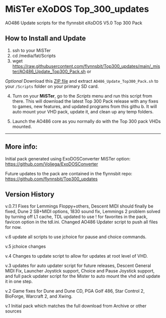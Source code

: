 # MiSTer eXoDOS Top_300_updates
AO486 Update scripts for the flynnsbit eXoDOS V5.0 Top 300 Pack

## How to Install and Update
1. ssh to your MiSTer
2. cd /media/fat/Scripts
3. wget https://raw.githubusercontent.com/flynnsbit/Top300_updates/main/_mister/AO486_Update_Top300_Pack.sh or 

_Optional_ Download this [ZIP file](https://github.com/flynnsbit/Top300_updates/raw/main/_mister/AO486_Update_Top300_Pack.zip) and extract `AO486_Update_Top300_Pack.sh` to your `/Scripts` folder on your primary SD card.

4. Turn on your __MiSTer__, go to the _Scripts_ menu and run this script from there. This will download the latest Top 300 Pack release with any fixes to games, new features, and updated programs from this githu b.  It will auto mount your VHD pack, update it, and clean up any temp folders.

5. Launch the AO486 core as you normally do with the Top 300 pack VHDs mounted.

-------------------------------------------------------------------------------------------------------

## More info:
Initial pack generated using ExoDOSConverter MiSTer option:  https://github.com/Voljega/ExoDOSConverter

Future updates to the pack are contained in the flynnsbit repo: https://github.com/flynnsbit/Top300_updates

## Version History
v.0.7.1 Fixes for Lemmings Floppy+others, Descent MIDI should finally be fixed, Dune 2 SB+MIDI options, 1830 sound fix, Lemmings 2 problem solved by turning off L1 cache, TDL updated to use ! for favorites in the pack, favicon option in the tdl.ini. Changed AO486 Updater script to push all files for now.

v.6 update all scripts to use jchoice for pause and choice commands.

v.5 jchoice changes

v.4 Changes to update script to allow for updates at root level of VHD.

v.3 updates for auto updater script for future releases, Descent General MIDI Fix, Launcher Joystick support, Choice and Pause Joystick support, and full pack updater script for the Mister to auto mount the vhd and update it in one step.

v.2 Game fixes for Dune and Dune CD, PGA Golf 486, Star Control 2, BioForge, Warcraft 2, and Xwing.

v.1 Initial pack which matches the full download from Archive or other sources
